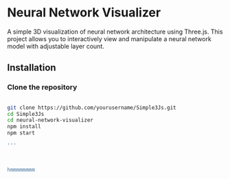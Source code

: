 # Neural Network Visualizer

A simple 3D visualization of neural network architecture using Three.js. This project allows you to interactively view and manipulate a neural network model with adjustable layer count.


## Installation

### Clone the repository

```bash

git clone https://github.com/yourusername/Simple3Js.git
cd Simple3Js
cd neural-network-visualizer
npm install
npm start

'''



hmmmmmmmm